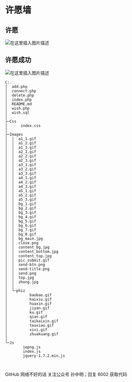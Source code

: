 # 许愿墙

## 许愿
![在这里插入图片描述](https://img-blog.csdnimg.cn/20210307194154691.png?x-oss-process=image/watermark,type_ZmFuZ3poZW5naGVpdGk,shadow_10,text_aHR0cHM6Ly9ibG9nLmNzZG4ubmV0L2phbmtpbjY=,size_16,color_FFFFFF,t_70)



## 许愿成功




![在这里插入图片描述](https://img-blog.csdnimg.cn/20210307194851334.png?x-oss-process=image/watermark,type_ZmFuZ3poZW5naGVpdGk,shadow_10,text_aHR0cHM6Ly9ibG9nLmNzZG4ubmV0L2phbmtpbjY=,size_16,color_FFFFFF,t_70)



```
C:.
│  add.php
│  connect.php
│  delete.php
│  index.php
│  README.md
│  wish.php
│  wish.sql
│
├─Css
│      index.css
│
├─Images
│  │  a1_1.gif
│  │  a1_2.gif
│  │  a1_3.gif
│  │  a2_1.gif
│  │  a2_2.gif
│  │  a2_3.gif
│  │  a3_1.gif
│  │  a3_2.gif
│  │  a3_3.gif
│  │  a4_1.gif
│  │  a4_2.gif
│  │  a4_3.gif
│  │  a5_1.gif
│  │  a5_2.gif
│  │  a5_3.gif
│  │  bg_1.gif
│  │  bg_2.gif
│  │  bg_3.gif
│  │  bg_4.gif
│  │  bg_5.gif
│  │  bg_6.gif
│  │  bg_7.gif
│  │  bg_8.gif
│  │  bg_main.jpg
│  │  close.png
│  │  content_bg.jpg
│  │  content_bottom.jpg
│  │  content_top.jpg
│  │  pic_submit.gif
│  │  send-btn.png
│  │  send-title.png
│  │  send.png
│  │  top.jpg
│  │  zhong.jpg
│  │
│  └─phiz
│          baobao.gif
│          haixiu.gif
│          huaxin.gif
│          jiyan.gif
│          ku.gif
│          qian.gif
│          taikaixin.gif
│          touxiao.gif
│          xixi.gif
│          zhuakuang.gif
│
└─Js
        iepng.js
        index.js
        jquery-1.7.2.min.js
		
		
```

GitHub 网络不好的话 关注公众号 孙中明；回复 6002 获取代码 

